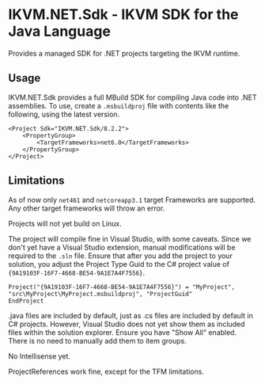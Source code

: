 # IKVM.NET.Sdk - IKVM SDK for the Java Language

Provides a managed SDK for .NET projects targeting the IKVM runtime.

## Usage

IKVM.NET.Sdk provides a full MBuild SDK for compiling Java code into .NET assemblies. To use, create a `.msbuildproj`
file with contents like the following, using the latest version.

```
<Project Sdk="IKVM.NET.Sdk/8.2.2">
    <PropertyGroup>
        <TargetFrameworks>net6.0</TargetFrameworks>
    </PropertyGroup>
</Project>
```

## Limitations

As of now only `net461` and `netcoreapp3.1` target Frameworks are supported. Any other target frameworks will throw an error.

Projects will not yet build on Linux.

The project will compile fine in Visual Studio, with some caveats. Since we don't yet have a Visual Studio extension,
manual modifications will be required to the `.sln` file. Ensure that after you add the project to your solution, you
adjust the Project Type Guid to the C# project value of `{9A19103F-16F7-4668-BE54-9A1E7A4F7556}`.

```
Project("{9A19103F-16F7-4668-BE54-9A1E7A4F7556}") = "MyProject", "src\MyProject\MyProject.msbuildproj", "ProjectGuid"
EndProject
```

.java files are included by default, just as .cs files are included by default in C# projects. However, Visual Studio does
not yet show them as included files within the solution explorer. Ensure you have "Show All" enabled. There is no need
to manually add them to item groups.

No Intellisense yet.

ProjectReferences work fine, except for the TFM limitations.

